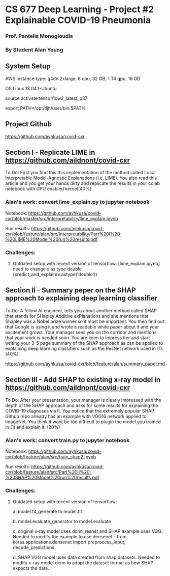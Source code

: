 # CS 677 Deep Learning - Project #2 Explainable COVID-19 Pneumonia
### Prof. Pantelis Monogioudis
### By Student Alan Yeung

## System Setup

AWS instance type: g4dn.2xlarge, 8 cpu, 32 GB, 1 T4 gpu, 16 GB

OS Linux 18.04.1-Ubuntu

source activate tensorflow2_latest_p37

export PATH=/opt/tljh/user/bin:$PATH

## Project Github

https://github.com/ayhkusa/covid-cxr


## Section I - Replicate LIME in https://github.com/aildnont/covid-cxr

To Do: First you find this this implementation of the method called Local Interpretable Model-Agnostic Explanations (i.e. LIME). You also read this article and you get your hands dirty and replicate the results in your colab notebook with GPU enabled kernel(40%).

### Alan's work: convert lime_explain.py to jupyter notebook

Notebook: https://github.com/ayhkusa/covid-cxr/blob/master/src/interpretability/lime_explain.ipynb

Run results: https://github.com/ayhkusa/covid-cxr/blob/feature/alan/src/interpretability/Part%20I%20-%20LIME%20Model%20run%20results.pdf

### Challenges:

1. Outdated setup with recent version of tensorflow: [lime_explain.ipynb] need to change x as type double (predict_and_explain(x.astype('double'))

## Section II - Summary peper on the SHAP approach to explaining deep learning classifier

To Do: A fellow AI engineer, tells you about another method called SHAP that stands for SHapley Additive exPlanations and she mentions that Shapley was a Nobel prize winner so it must be important. You then find out that Google is using it and wrote a readable white paper about it and your excitement grows. Your manager sees you on the corridor and mentions that your work is needed soon. You are keen to impress her and start writing your 3-5 page summary of the SHAP approach as can be applied to explaining deep learning classifiers such as the ResNet network used in (1). (40%)

https://github.com/ayhkusa/covid-cxr/blob/feature/alan/summary_paper.md

## Section III - Add SHAP to existing x-ray model in https://github.com/aildnont/covid-cxr

To Do: After your presentation, your manager is clearly impressed with the depth of the SHAP approach and asks for some results for explaining the COVID-19 diagnoses via it. You notice that the extremely popular SHAP Github repo already has an example with VGG16 network applied to ImageNet. You think it wont be too difficult to plugin the model you trained in (1) and explain it. (20%)

### Alan's work: convert train.py to jupyter notebook

Notebook: https://github.com/ayhkusa/covid-cxr/blob/feature/alan/src/train_shap2.ipynb

Run results: https://github.com/ayhkusa/covid-cxr/blob/feature/alan/src/Part%20II%20-%20SHAP%20Model%20run%20results.pdf

### Challenges:

1. Outdated setup with recent version of tensorflow:

    a. model.fit_generate to model.fit
    
    b. model.evaluate_generator to model.evaluate
    
    c. original x-ray model uses dcnn_resnet and SHAP example uses VGG. Needed to modify the example to use densenet - from keras.applications.densenet import preprocess_input, decode_predictions
    
    d. SHAP VGG model uses data created from shap datasets. Needed to modify x-ray model dcnn to adopt the dataset format as how SHAP expects the data.
    
   


